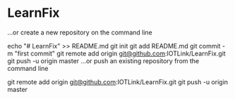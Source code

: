 # LearnFix

…or create a new repository on the command line

echo "# LearnFix" >> README.md
git init
git add README.md
git commit -m "first commit"
git remote add origin git@github.com:IOTLink/LearnFix.git
git push -u origin master
…or push an existing repository from the command line

git remote add origin git@github.com:IOTLink/LearnFix.git
git push -u origin master



